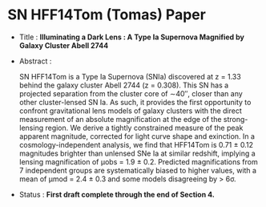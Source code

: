 # SN HFF14Tom (Tomas) Paper
* Title : 
    **Illuminating a Dark Lens : A Type Ia Supernova Magnified by Galaxy Cluster Abell 2744**
* Abstract : 

    SN HFF14Tom is a Type Ia Supernova (SNIa) discovered at z = 1.33 behind the galaxy cluster Abell 2744 (z = 0.308). This SN has a projected separation from the cluster core of ∼40′′, closer than any other cluster-lensed SN Ia. As such, it provides the first opportunity to confront gravitational lens models of galaxy clusters with the direct measurement of an absolute magnification at the edge of the strong-lensing region. We derive a tightly constrained measure of the peak apparent magnitude, corrected for light curve shape and exinction. In a cosmology-independent analysis, we find that HFF14Tom is 0.71 ± 0.12 magnitudes brighter than unlensed SNe Ia at similar redshift, implying a lensing magnification of μobs = 1.9 ± 0.2. Predicted magnifications from 7 independent groups are systematically biased to higher values, with a mean of μmod = 2.4 ± 0.3 and some models disagreeing by > 6σ.
*  Status :
    **First draft complete through the end of Section 4.**
